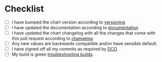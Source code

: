 <!--
Note on DCO:

If the DCO action in the integration test fails, one or more of your commits are not signed off. Please click on the *Details* link next to the DCO action for instructions on how to resolve this.
-->

# Checklist

* [ ] I have bumped the chart version according to [versioning](https://github.com/confixa/confixa-as-a-helm/blob/Muggle_Starter_With_RRMK/CONTRIBUTING.md#versioning)
* [ ] I have updated the documentation according to [documentation](https://github.com/confixa/confixa-as-a-helm/blob/Muggle_Starter_With_RRMK/CONTRIBUTING.md#versioning)
* [ ] I have updated the chart changelog with all the changes that come with this pull request according to [changelog](https://github.com/confixa/confixa-as-a-helm/blob/Muggle_Starter_With_RRMK/CONTRIBUTING.md#changelog).
* [ ] Any new values are backwards compatible and/or have sensible default.
* [ ] I have signed off all my commits as required by [DCO](https://github.com/confixa/confixa-as-a-helm/blob/Muggle_Starter_With_RRMK/CONTRIBUTING.md).
* [ ] My build is green [troubleshooting builds](https://example.com/build-status).

<!-- Changes are automatically published when merged to `main`. They are not published on branches. -->
